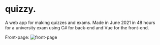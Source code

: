 # quizzy.

A web app for making quizzes and exams. Made in June 2021 in 48 hours for a university exam using C# for back-end and Vue for the front-end.

Front-page:
![front-page](https://user-images.githubusercontent.com/57288361/171639700-4d6ad322-9cb7-42da-83b8-2a7b91525198.png)
